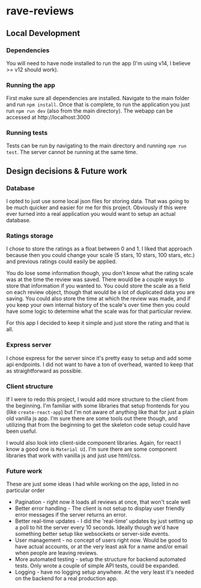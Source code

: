 # rave-reviews

## Local Development
### Dependencies
You will need to have node installed to run the app (I'm using v14, I believe >= v12
should work).

### Running the app
First make sure all dependencies are installed. Navigate to the main folder and 
run `npm install`. Once that is complete, to run the application you just run
`npm run dev` (also from the main directory). The webapp can be accessed
 at http://localhost:3000

### Running tests
Tests can be run by navigating to the main directory and running `npm run test`. The server
cannot be running at the same time.

## Design decisions & Future work
### Database
I opted to just use some local json files for storing data. That was going to be much
quicker and easier for me for this project. Obviously if this were ever turned into a 
real application you would want to setup an actual database.

### Ratings storage
I chose to store the ratings as a float between 0 and 1. I liked that approach because then you could change your scale (5 stars, 10 stars, 100 stars, etc.) and previous ratings could easily be applied.

You do lose some information though, you don't know what the rating scale was at the time the review was saved. There would be a couple ways to store that information if you wanted to. You could store the scale as a field on each review object, though that would be a lot of duplicated data you are saving. You could also store the time at which the review was made, and if you keep your own internal history of the scale's over time then you could have some logic to determine what the scale was for that particular review.

For this app I decided to keep it simple and just store the rating and that is all.

### Express server
I chose express for the server since it's pretty easy to setup and add some api endpoints. I did not want to have a ton of overhead, wanted to keep that as straightforward as possible.

### Client structure
If I were to redo this project, I would add more structure to the client from the beginning. I'm familiar with some libraries that setup frontends for you (like `create-react-app`) but I'm not aware of anything like that for just a plain old vanilla js app. I'm sure there are some tools out there though, and utilizing that from the beginning to get the skeleton code setup could have been useful.

I would also look into client-side component libraries. Again, for react I know a good one is `Material UI`. I'm sure there are some component libraries that work with vanilla js and just use html/css.

### Future work
These are just some ideas I had while working on the app, listed in no particular order

* Pagination - right now it loads all reviews at once, that won't scale well
* Better error handling - The client is not setup to display user friendly error messages if the server returns an error.
* Better real-time updates - I did the 'real-time' updates by just setting up a poll to hit the server every 10 seconds. Ideally though we'd have something better setup like websockets or server-side events.
* User management - no concept of users right now. Would be good to have actual accounts, or at the very least ask for a name and/or email when people are leaving reviews.
* More automated testing - setup the structure for backend automated tests. Only wrote a couple of simple API tests, could be expanded.
* Logging - have no logging setup anywhere. At the very least it's needed on the backend for a real production app.
